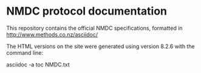 # NMDC protocol documentation

This repository contains the official NMDC specifications, formatted in http://www.methods.co.nz/asciidoc/

The HTML versions on the site were generated using version 8.2.6 with the command line:

asciidoc -a toc NMDC.txt
